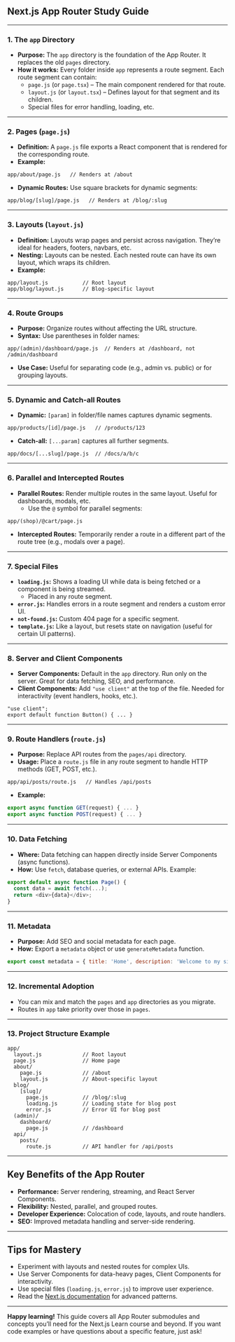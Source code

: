 ## Next.js App Router Study Guide


---

### 1. **The `app` Directory**

- **Purpose:**
The `app` directory is the foundation of the App Router. It replaces the old `pages` directory.
- **How it works:**
Every folder inside `app` represents a route segment. Each route segment can contain:
    - `page.js` (or `page.tsx`) – The main component rendered for that route.
    - `layout.js` (or `layout.tsx`) – Defines layout for that segment and its children.
    - Special files for error handling, loading, etc.

---

### 2. **Pages (`page.js`)**

- **Definition:**
A `page.js` file exports a React component that is rendered for the corresponding route.
- **Example:**

```
app/about/page.js   // Renders at /about
```

- **Dynamic Routes:**
Use square brackets for dynamic segments:

```
app/blog/[slug]/page.js   // Renders at /blog/:slug
```


---

### 3. **Layouts (`layout.js`)**

- **Definition:**
Layouts wrap pages and persist across navigation. They’re ideal for headers, footers, navbars, etc.
- **Nesting:**
Layouts can be nested. Each nested route can have its own layout, which wraps its children.
- **Example:**

```
app/layout.js           // Root layout
app/blog/layout.js      // Blog-specific layout
```


---

### 4. **Route Groups**

- **Purpose:**
Organize routes without affecting the URL structure.
- **Syntax:**
Use parentheses in folder names:

```
app/(admin)/dashboard/page.js  // Renders at /dashboard, not /admin/dashboard
```

- **Use Case:**
Useful for separating code (e.g., admin vs. public) or for grouping layouts.

---

### 5. **Dynamic and Catch-all Routes**

- **Dynamic:**
`[param]` in folder/file names captures dynamic segments.

```
app/products/[id]/page.js   // /products/123
```

- **Catch-all:**
`[...param]` captures all further segments.

```
app/docs/[...slug]/page.js  // /docs/a/b/c
```


---

### 6. **Parallel and Intercepted Routes**

- **Parallel Routes:**
Render multiple routes in the same layout. Useful for dashboards, modals, etc.
    - Use the `@` symbol for parallel segments:

```
app/(shop)/@cart/page.js
```

- **Intercepted Routes:**
Temporarily render a route in a different part of the route tree (e.g., modals over a page).

---

### 7. **Special Files**

- **`loading.js`:**
Shows a loading UI while data is being fetched or a component is being streamed.
    - Placed in any route segment.
- **`error.js`:**
Handles errors in a route segment and renders a custom error UI.
- **`not-found.js`:**
Custom 404 page for a specific segment.
- **`template.js`:**
Like a layout, but resets state on navigation (useful for certain UI patterns).

---

### 8. **Server and Client Components**

- **Server Components:**
Default in the `app` directory. Run only on the server. Great for data fetching, SEO, and performance.
- **Client Components:**
Add `"use client"` at the top of the file. Needed for interactivity (event handlers, hooks, etc.).

```
"use client";
export default function Button() { ... }
```


---

### 9. **Route Handlers (`route.js`)**

- **Purpose:**
Replace API routes from the `pages/api` directory.
- **Usage:**
Place a `route.js` file in any route segment to handle HTTP methods (GET, POST, etc.).

```
app/api/posts/route.js   // Handles /api/posts
```

- **Example:**

```js
export async function GET(request) { ... }
export async function POST(request) { ... }
```


---

### 10. **Data Fetching**

- **Where:**
Data fetching can happen directly inside Server Components (async functions).
- **How:**
Use `fetch`, database queries, or external APIs.
Example:

```js
export default async function Page() {
  const data = await fetch(...);
  return <div>{data}</div>;
}
```


---

### 11. **Metadata**

- **Purpose:**
Add SEO and social metadata for each page.
- **How:**
Export a `metadata` object or use `generateMetadata` function.

```js
export const metadata = { title: 'Home', description: 'Welcome to my site' };
```


---

### 12. **Incremental Adoption**

- You can mix and match the `pages` and `app` directories as you migrate.
- Routes in `app` take priority over those in `pages`.

---

### 13. **Project Structure Example**

```
app/
  layout.js             // Root layout
  page.js               // Home page
  about/
    page.js             // /about
    layout.js           // About-specific layout
  blog/
    [slug]/
      page.js           // /blog/:slug
      loading.js        // Loading state for blog post
      error.js          // Error UI for blog post
  (admin)/
    dashboard/
      page.js           // /dashboard
  api/
    posts/
      route.js          // API handler for /api/posts
```


---

## **Key Benefits of the App Router**

- **Performance:** Server rendering, streaming, and React Server Components.
- **Flexibility:** Nested, parallel, and grouped routes.
- **Developer Experience:** Colocation of code, layouts, and route handlers.
- **SEO:** Improved metadata handling and server-side rendering.

---

## **Tips for Mastery**

- Experiment with layouts and nested routes for complex UIs.
- Use Server Components for data-heavy pages, Client Components for interactivity.
- Use special files (`loading.js`, `error.js`) to improve user experience.
- Read the [Next.js documentation](https://nextjs.org/docs/app) for advanced patterns.

---

**Happy learning!** This guide covers all App Router submodules and concepts you’ll need for the Next.js Learn course and beyond. If you want code examples or have questions about a specific feature, just ask!

